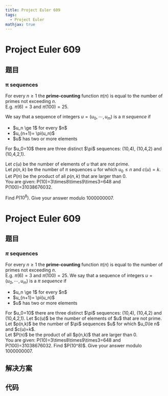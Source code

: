 ```yaml
---
title: Project Euler 609
tags:
  - Project Euler
mathjax: true
---
```

<escape><!-- more --></escape>
    
# Project Euler 609
## 题目
### π sequences


For every $n \ge 1$ the <b>prime-counting</b> function $\pi(n)$ is equal to the number of primes
not exceeding $n$.<br />
E.g. $\pi(6)=3$ and $\pi(100)=25$.


We say that a sequence of integers $u  = (u_0,\cdots,u_m)$ is a <i>$\pi$ sequence</i> if 
<ul><li> $u_n \ge 1$ for every $n$
</li><li> $u_{n+1}= \pi(u_n)$
</li><li> $u$ has two or more elements
</li></ul>
For $u_0=10$ there are three distinct $\pi$ sequences: (10,4),  (10,4,2) and (10,4,2,1).


Let  $c(u)$ be the number of elements of $u$ that are not prime.<br />
Let $p(n,k)$ be the number of $\pi$ sequences $u$  for which $u_0\le n$ and $c(u)=k$.<br />
Let $P(n)$ be the product of all $p(n,k)$ that are larger than 0.<br />
You are given: P(10)=3\times8\times9\times3=648 and P(100)=31038676032.


Find $P(10^8)$. Give your answer modulo 1000000007. 






# Project Euler 609
## 题目
### $\pi$ sequences

For every $n \ge 1$ the <b>prime-counting</b> function $\pi(n)$ is equal to the number of primes not exceeding $n$.<br>E.g. $\pi(6)=3$ and $\pi(100)=25$.
We say that a sequence of integers $u  = (u_0,\cdots,u_m)$ is a <i>$\pi$ sequence</i> if 
<ul>
<li>$u_n \ge 1$ for every $n$</li>
<li>$u_{n+1}= \pi(u_n)$</li>
<li>$u$ has two or more elements</li>
</ul>
For $u_0=10$ there are three distinct $\pi$ sequences: (10,4), (10,4,2) and (10,4,2,1).
Let $c(u)$ be the number of elements of $u$ that are not prime.<br>Let $p(n,k)$ be the number of $\pi$ sequences $u$ for which $u_0\le n$ and $c(u)=k$.<br>Let $P(n)$ be the product of all $p(n,k)$ that are larger than 0.<br>You are given: P(10)=3\times8\times9\times3=648 and P(100)=31038676032.
Find $P(10^8)$. Give your answer modulo 1000000007. 


## 解决方案


## 代码


